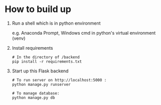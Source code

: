 # How to build up

1. Run a shell which is in python environment

	e.g. Anaconda Prompt, Windows cmd in python's virtual environment (venv)

2. Install requirements
	```shell
	# In the directory of /backend
	pip install -r requirements.txt
	```

3. Start up this Flask backend
	```shell
	# To run server on http://localhost:5000 :
	python manage.py runserver
	
	# To manage database:
	python manage.py db
	```
